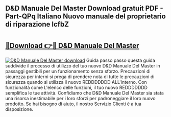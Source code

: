 ## D&D Manuale Del Master Download gratuit PDF - Part-QPq Italiano Nuovo manuale del proprietario di riparazione lcfbZ

# <h2><a href="http://dffeiu.blite.top/?on=D%26D+Manuale+Del+Master">🔗Download 👉🔴 D&D Manuale Del Master</a></h2>

[![D&D Manuale Del Master download](https://i.imgur.com/lujVjoI.png)](http://dffeiu.blite.top/?on=D%26D+Manuale+Del+Master)
Guida passo passo questa guida suddivide il processo di utilizzo del tuo nuovo D&D Manuale Del Master in passaggi gestibili per un funzionamento senza sforzo. Precauzioni di sicurezza per interni si prega di prendere nota di tutte le precauzioni di sicurezza quando si utilizza il nuovo REDDDDDDD ALL'interno. Con funzionalità come L'elenco delle funzioni, il tuo nuovo REDDDDDDD semplifica le tue attività. Confidiamo che D&D Manuale Del Master sia stata una risorsa inestimabile per i loro sforzi per padroneggiare il loro nuovo prodotto. Se hai bisogno di aiuto, il nostro Servizio Clienti è a tua disposizione.
